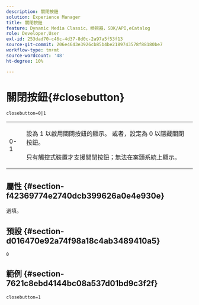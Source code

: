 ```yaml
---
description: 關閉按鈕
solution: Experience Manager
title: 關閉按鈕
feature: Dynamic Media Classic，檢視器，SDK/API,eCatalog
role: Developer,User
exl-id: 253dad70-c46c-4d37-8d0c-2a97a5f53f13
source-git-commit: 206e4643e3926cb85b4be2189743578f88180be7
workflow-type: tm+mt
source-wordcount: '48'
ht-degree: 10%

---
```


# 關閉按鈕{#closebutton}

`closebutton=0|1`

<table id="table_9B98C97485DD4DEB8A6ECBCE8DF6B886"> 
 <tbody> 
  <tr> 
   <td colname="col1"> <p> <span class="codeph"> 0-1  </span> </p> </td> 
   <td colname="col2"> <p>設為<span class="codeph"> 1 </span>以啟用關閉按鈕的顯示。 或者，設定為<span class="codeph"> 0 </span>以隱藏關閉按鈕。 </p> <p>只有觸控式裝置才支援關閉按鈕；無法在案頭系統上顯示。 </p> </td> 
  </tr> 
 </tbody> 
</table>

## 屬性 {#section-f42369774e2740dcb399626a0e4e930e}

選填。

## 預設 {#section-d016470e92a74f98a18c4ab3489410a5}

`0`

## 範例 {#section-7621c8ebd4144bc08a537d01bd9c3f2f}

```
closebutton=1
```
